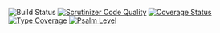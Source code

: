 ![Build Status](https://github.com/simplesamlphp/simplesamlphp-module-authX509/workflows/CI/badge.svg?branch=master)
[![Scrutinizer Code Quality](https://scrutinizer-ci.com/g/simplesamlphp/simplesamlphp-module-authX509/badges/quality-score.png?b=master)](https://scrutinizer-ci.com/g/simplesamlphp/simplesamlphp-module-authX509/?branch=master)
[![Coverage Status](https://codecov.io/gh/simplesamlphp/simplesamlphp-module-authX509/branch/master/graph/badge.svg)](https://codecov.io/gh/simplesamlphp/simplesamlphp-module-authX509)
[![Type Coverage](https://shepherd.dev/github/simplesamlphp/simplesamlphp-module-authX509/coverage.svg)](https://shepherd.dev/github/simplesamlphp/simplesamlphp-module-authX509)
[![Psalm Level](https://shepherd.dev/github/simplesamlphp/simplesamlphp-module-authX509/level.svg)](https://shepherd.dev/github/simplesamlphp/simplesamlphp-module-authX509)
